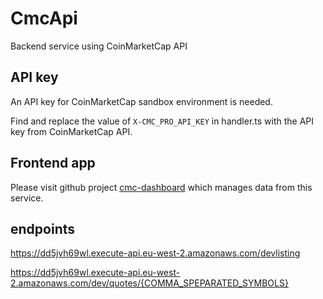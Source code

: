 # CmcApi

Backend service using CoinMarketCap API

## API key

An API key for CoinMarketCap sandbox environment is needed.

Find and replace the value of `X-CMC_PRO_API_KEY` in handler.ts with the API key from CoinMarketCap API.

## Frontend app

Please visit github project [cmc-dashboard](https://www.github.com/bingqiao/cmc-dashboard) which manages data from this service.

## endpoints

https://dd5jvh69wl.execute-api.eu-west-2.amazonaws.com/devlisting

https://dd5jvh69wl.execute-api.eu-west-2.amazonaws.com/dev/quotes/{COMMA_SPEPARATED_SYMBOLS}
